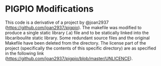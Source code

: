 # PIGPIO Modifications
This code is a derivative of a project by @joan2937 (https://github.com/joan2937/pigpio). The makefile was modified to produce a single static library (.a) file and to be statically linked into the libcariboulite static library.
Some redundant source files and the original Makefile have been deleted from the directory.
The license part of the project (specifically the contents of this specific directory) are as specified in the following link (https://github.com/joan2937/pigpio/blob/master/UNLICENCE).
